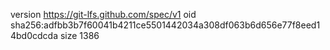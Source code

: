 version https://git-lfs.github.com/spec/v1
oid sha256:adfbb3b7f60041b4211ce5501442034a308df063b6d656e77f8eed14bd0cdcda
size 1386
